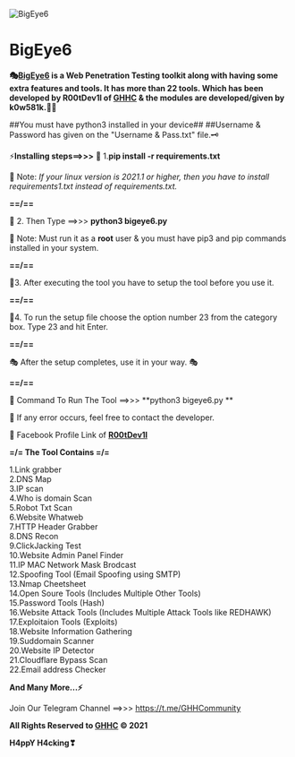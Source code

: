 ![BigEye6](https://user-images.githubusercontent.com/80751079/118937359-45e3d680-b96f-11eb-9414-8c282625dc66.png)
# BigEye6

**🎭[BigEye6](https://github.com/GHHCommunity/BigEye6) is a Web Penetration Testing toolkit along with having some extra features and tools. It has more than 22 tools. Which has been developed by R00tDev1l of [GHHC](https://www.facebook.com/GHH.Community) &amp; the modules are developed/given by **k0w581k**.👨‍💻**


##You must have python3 installed in your device##
##Username & Password has given on the "Username & Pass.txt" file.🗝


⚡**Installing steps==>>>**
🎯 1.**pip install -r requirements.txt**

📝 Note: _If your linux version is 2021.1 or higher, then you have to install  requirements1.txt instead of requirements.txt._

**==/==**

🎯 2.  Then Type ==>>> **python3 bigeye6.py**

📝 Note: Must run it as a **root** user & you must have pip3 and pip commands installed in your system.

**==/==**

🎯3. After executing the tool you have to setup the tool before you use it.

**==/==**

🎯4. To run the setup file choose the option number 23 from the category box. Type 23 and hit Enter.

**==/==**

🎭 After the setup completes, use it in your way. 🎭

**==/==**

🔐 Command To Run The Tool ==>>> **python3 bigeye6.py
**



📌 If any error occurs, feel free to contact the developer.

🔗 Facebook Profile Link of **[R00tDev1l](https://www.facebook.com/indra.das.11267)**


**=/= The Tool Contains =/=**

1.Link grabber\
2.DNS Map\
3.IP scan\
4.Who is domain Scan\
5.Robot Txt Scan\
6.Website Whatweb\
7.HTTP Header Grabber\
8.DNS Recon\
9.ClickJacking Test\
10.Website Admin Panel Finder\
11.IP MAC Network Mask Brodcast\
12.Spoofing Tool (Email Spoofing using SMTP)\
13.Nmap Cheetsheet\
14.Open Soure Tools (Includes Multiple Other Tools)\
15.Password Tools (Hash)\
16.Website Attack Tools (Includes Multiple Attack Tools like REDHAWK)\
17.Exploitaion Tools (Exploits)\
18.Website Information Gathering\
19.Suddomain Scanner\
20.Website IP Detector\
21.Cloudflare Bypass Scan\
22.Email address Checker

**And Many More...⚡**

Join Our Telegram Channel ==>>> https://t.me/GHHCommunity

**All Rights Reserved to [GHHC](https://www.facebook.com/GHH.Community) © 2021**

**H4ppY H4cking❣**
